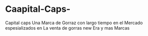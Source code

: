 # Caapital-Caps-
Capital caps Una Marca de Gorraz con largo tiempo en el Mercado espesializados en La venta de gorras new Era y mas Marcas 
